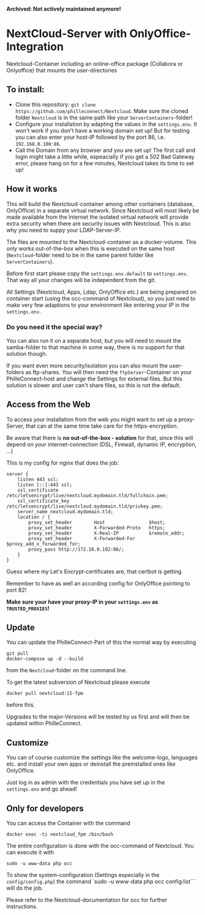 __Archived: Not actively maintained anymore!__

# NextCloud-Server with OnlyOffice-Integration

Nextcloud-Container including an online-office package (Collabora or Onlyoffice) that mounts the user-directories

## To install:

* Clone this repository: `git clone https://github.com/philleconnect/Nextcloud`. Make sure the cloned folder `Nextcloud` is in the same path like your `ServerContainers`-folder!
* Configure your installation by adapting the values in the `settings.env`. It won't work if you don't have a working domain set up! But for testing you can also enter your host-IP followed by the port 86, i.e. `192.168.0.100:86`.
* Call the Domain from any browser and you are set up! The first call and login might take a little while, espeacially if you get a 502 Bad Gateway error, please hang on for a few minutes, Nextcloud takes its time to set up!

## How it works

This will build the Nextcloud-container among other containers (database, OnlyOffice) in a separate virtual network. Since Nextcloud will most likely be made available from the Internet the isolated virtual network will provide extra security when there are security issues with Nextcloud. This is also why you need to suppy your LDAP-Server-IP.

The files are mounted to the Nextcloud-container as a docker-volume. This only works out-of-the-box when this is executed on the same host (`Nextcloud`-folder need to be in the same parent folder like `ServerContainers`).

Before first start please copy the `settings.env.default` to `settings.env`. That way all your changes will be independent from the git.

All Settings (Nextcloud, Apps, Ldap, OnlyOffice etc.) are being prepared on container start (using the occ-command of Nextcloud), so you just need to make very few adaptions to your environment like entering your IP in the `settings.env`.

### Do you need it the special way?
You can also run it on a separate host, but you will need to mount the samba-folder to that machine in some way, there is no support for that solution though.

If you want even more security/isolation you can also mount the user-folders as ftp-shares. You will then need the `ftpServer`-Container on your PhilleConnect-host and change the Settings for external files. But this solution is slower and user can't share files, so this is not the default.

## Access from the Web

To access your installation from the web you might want to set up a proxy-Server, that can at the same time take care for the https-encryption.

Be aware that there is **no out-of-the-box - solution** for that, since this will depend on your internet-connection (DSL, Firewall, dynamic IP, encryption, ...)

This is my config for nginx that does the job:

```
server {
    listen 443 ssl;
    listen [::]:443 ssl;
    ssl_certificate /etc/letsencrypt/live/nextcloud.mydomain.tld/fullchain.pem;
    ssl_certificate_key /etc/letsencrypt/live/nextcloud.mydomain.tld/privkey.pem;
    server_name nextcloud.mydomain.tld;
    location / {
        proxy_set_header        Host                $host;
        proxy_set_header        X-Forwarded-Proto   https;
        proxy_set_header        X-Real-IP           $remote_addr;
        proxy_set_header        X-Forwarded-For     $proxy_add_x_forwarded_for;
        proxy_pass http://172.16.0.102:86/;
    }
}
```

Guess where my Let's Encrypt-certificates are, that certbot is getting.

Remember to have as well an according config for OnlyOffice pointing to port 82!

**Make sure your have your proxy-IP in your `settings.env` as `TRUSTED_PROXIES`!**

## Update

You can update the PhilleConnect-Part of this the normal way by executing

```
git pull
docker-compose up -d --build
```

from the `Nextcloud`-folder on the command line.

To get the latest subversion of Nextcloud please execute

```
docker pull nextcloud:15-fpm
```

before this.

Upgrades to the major-Versions will be tested by us first and will then be updated within PhilleConnect.

## Customize

You can of course customize the settings like the welcome-logo, languages etc. and install your own apps or deinstall the preinstalled ones like OnlyOffice.

Just log in as admin with the credentials you have set up in the `settings.env` and go ahead!

## Only for developers

You can access the Container with the command

```
docker exec -ti nextcloud_fpm /bin/bash
```

The entire configuration is done with the occ-command of Nextcloud. You can execute it with

```
sudo -u www-data php occ
```

To show the system-configuration (Settings especially in the `config/config.php`) the command `sudo -u www-data php occ config:list``` will do the job.

Please refer to the Nextcloud-documentation for occ for further instructions.
